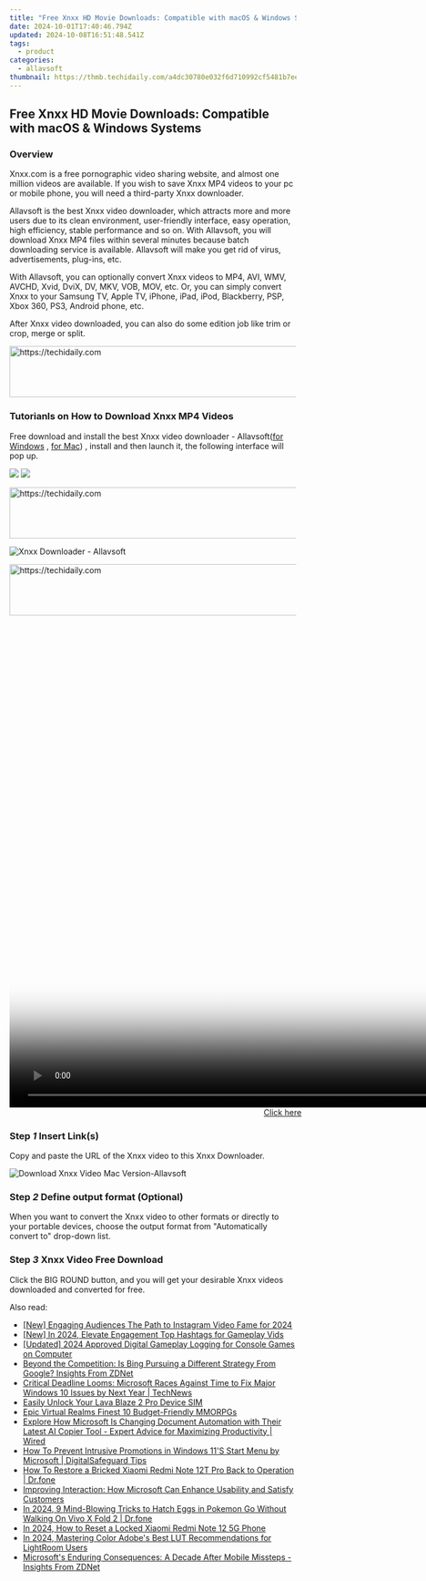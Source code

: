 ```yaml
---
title: "Free Xnxx HD Movie Downloads: Compatible with macOS & Windows Systems"
date: 2024-10-01T17:40:46.794Z
updated: 2024-10-08T16:51:48.541Z
tags:
  - product
categories:
  - allavsoft
thumbnail: https://thmb.techidaily.com/a4dc30780e032f6d710992cf5481b7eec2d5a638075023e09360ad01372b41d6.jpg
---
```


## Free Xnxx HD Movie Downloads: Compatible with macOS & Windows Systems

### Overview

Xnxx.com is a free pornographic video sharing website, and almost one million videos are available. If you wish to save Xnxx MP4 videos to your pc or mobile phone, you will need a third-party Xnxx downloader.

Allavsoft is the best Xnxx video downloader, which attracts more and more users due to its clean environment, user-friendly interface, easy operation, high efficiency, stable performance and so on. With Allavsoft, you will download Xnxx MP4 files within several minutes because batch downloading service is available. Allavsoft will make you get rid of virus, advertisements, plug-ins, etc.

With Allavsoft, you can optionally convert Xnxx videos to MP4, AVI, WMV, AVCHD, Xvid, DviX, DV, MKV, VOB, MOV, etc. Or, you can simply convert Xnxx to your Samsung TV, Apple TV, iPhone, iPad, iPod, Blackberry, PSP, Xbox 360, PS3, Android phone, etc.

After Xnxx video downloaded, you can also do some edition job like trim or crop, merge or split.

<!-- affiliate ads begin -->
<a href="https://appsumo.8odi.net/c/5597632/2087484/7443" target="_top" id="2087484">
  <img src="//a.impactradius-go.com/display-ad/7443-2087484" border="0" alt="https://techidaily.com" width="728" height="90"/>
</a>
<img height="0" width="0" src="https://appsumo.8odi.net/i/5597632/2087484/7443" style="position:absolute;visibility:hidden;" border="0" />
<!-- affiliate ads end -->

### Tutorianls on How to Download Xnxx MP4 Videos

Free download and install the best Xnxx video downloader - Allavsoft([for Windows](https://tools.techidaily.com/allavsoft/products/) , [for Mac](https://tools.techidaily.com/allavsoft/products/)) , install and then launch it, the following interface will pop up.

[![](https://www.allavsoft.com/how-to/../images/how-to/free-download-win.jpg)](https://tools.techidaily.com/allavsoft/products/) [![](https://www.allavsoft.com/how-to/../images/how-to/free-download-mac.jpg)](https://tools.techidaily.com/allavsoft/products/)

<!-- affiliate ads begin -->
<a href="https://appsumo.8odi.net/c/5597632/2037318/7443" target="_top" id="2037318">
  <img src="//a.impactradius-go.com/display-ad/7443-2037318" border="0" alt="https://techidaily.com" width="728" height="90"/>
</a>
<img height="0" width="0" src="https://appsumo.8odi.net/i/5597632/2037318/7443" style="position:absolute;visibility:hidden;" border="0" />
<!-- affiliate ads end -->

![Xnxx Downloader - Allavsoft](https://www.allavsoft.com/how-to/../images/allavsoft/screen-shot-600.jpg)

<!-- affiliate ads begin -->
<a href="https://ephamedtechinc.pxf.io/c/5597632/2126492/26400" target="_top" id="2126492">
  <img src="//a.impactradius-go.com/display-ad/26400-2126492" border="0" alt="https://techidaily.com" width="640" height="90"/>
</a>
<img height="0" width="0" src="https://ephamedtechinc.pxf.io/i/5597632/2126492/26400" style="position:absolute;visibility:hidden;" border="0" />
<!-- affiliate ads end -->

<!-- affiliate ads begin -->
<span id="701707">
					<video width="1536" height="864" style="cursor:pointer"
           poster="//a.impactradius-go.com/display-clicktoplayimage/701707.png"
           onclick="if(!this.playClicked){this.play();this.setAttribute('controls',true);this.playClicked=true;}">
	   <source src="//a.impactradius-go.com/display-ad/7443-701707">
	   <img src="//a.impactradius-go.com/display-clicktoplayimage/701707.png" style="border: none; height: 100%; width: 100%; object-fit: contain">
	</video>
	<div style="width:960px;text-align:center"><a href="javascript:window.open(decodeURIComponent('https%3A%2F%2Fappsumo.8odi.net%2Fc%2F5597632%2F701707%2F7443'), '_blank');void(0);">Click here</a></div>
</span>
<img height="0" width="0" src="https://imp.pxf.io/i/5597632/701707/7443" style="position:absolute;visibility:hidden;" border="0" />
<!-- affiliate ads end -->

### Step _1_ Insert Link(s)

Copy and paste the URL of the Xnxx video to this Xnxx Downloader.

![Download Xnxx Video Mac Version-Allavsoft](https://www.allavsoft.com/how-to/../images/how-to/xnxx-download/xnxx-download.jpg)

### Step _2_ Define output format (Optional)

When you want to convert the Xnxx video to other formats or directly to your portable devices, choose the output format from "Automatically convert to" drop-down list.

### Step _3_ Xnxx Video Free Download

Click the BIG ROUND button, and you will get your desirable Xnxx videos downloaded and converted for free.

<ins class="adsbygoogle"
     style="display:block"
     data-ad-format="autorelaxed"
     data-ad-client="ca-pub-7571918770474297"
     data-ad-slot="1223367746"></ins>

<ins class="adsbygoogle"
     style="display:block"
     data-ad-client="ca-pub-7571918770474297"
     data-ad-slot="8358498916"
     data-ad-format="auto"
     data-full-width-responsive="true"></ins>

<span class="atpl-alsoreadstyle">Also read:</span>
<div><ul>
<li><a href="https://instagram-video-recordings.techidaily.com/new-engaging-audiences-the-path-to-instagram-video-fame-for-2024/"><u>[New] Engaging Audiences The Path to Instagram Video Fame for 2024</u></a></li>
<li><a href="https://eaxpv-info.techidaily.com/new-in-2024-elevate-engagement-top-hashtags-for-gameplay-vids/"><u>[New] In 2024, Elevate Engagement Top Hashtags for Gameplay Vids</u></a></li>
<li><a href="https://visual-screen-recording.techidaily.com/updated-2024-approved-digital-gameplay-logging-for-console-games-on-computer/"><u>[Updated] 2024 Approved Digital Gameplay Logging for Console Games on Computer</u></a></li>
<li><a href="https://win-deluxe.techidaily.com/beyond-the-competition-is-bing-pursuing-a-different-strategy-from-google-insights-from-zdnet/"><u>Beyond the Competition: Is Bing Pursuing a Different Strategy From Google? Insights From ZDNet</u></a></li>
<li><a href="https://win-deluxe.techidaily.com/critical-deadline-looms-microsoft-races-against-time-to-fix-major-windows-10-issues-by-next-year-technews/"><u>Critical Deadline Looms: Microsoft Races Against Time to Fix Major Windows 10 Issues by Next Year | TechNews</u></a></li>
<li><a href="https://sim-unlock.techidaily.com/easily-unlock-your-lava-blaze-2-pro-device-sim-by-drfone-android/"><u>Easily Unlock Your Lava Blaze 2 Pro Device SIM</u></a></li>
<li><a href="https://remote-screen-capture.techidaily.com/epic-virtual-realms-finest-10-budget-friendly-mmorpgs/"><u>Epic Virtual Realms Finest 10 Budget-Friendly MMORPGs</u></a></li>
<li><a href="https://win-deluxe.techidaily.com/explore-how-microsoft-is-changing-document-automation-with-their-latest-ai-copier-tool-expert-advice-for-maximizing-productivity-wired/"><u>Explore How Microsoft Is Changing Document Automation with Their Latest AI Copier Tool - Expert Advice for Maximizing Productivity | Wired</u></a></li>
<li><a href="https://win-deluxe.techidaily.com/how-to-prevent-intrusive-promotions-in-windows-11s-start-menu-by-microsoft-digitalsafeguard-tips/"><u>How To Prevent Intrusive Promotions in Windows 11'S Start Menu by Microsoft | DigitalSafeguard Tips</u></a></li>
<li><a href="https://fix-guide.techidaily.com/how-to-restore-a-bricked-xiaomi-redmi-note-12t-pro-back-to-operation-drfone-by-drfone-fix-android-problems-fix-android-problems/"><u>How To Restore a Bricked Xiaomi Redmi Note 12T Pro Back to Operation | Dr.fone</u></a></li>
<li><a href="https://win-deluxe.techidaily.com/improving-interaction-how-microsoft-can-enhance-usability-and-satisfy-customers/"><u>Improving Interaction: How Microsoft Can Enhance Usability and Satisfy Customers</u></a></li>
<li><a href="https://change-location.techidaily.com/in-2024-9-mind-blowing-tricks-to-hatch-eggs-in-pokemon-go-without-walking-on-vivo-x-fold-2-drfone-by-drfone-virtual-android/"><u>In 2024, 9 Mind-Blowing Tricks to Hatch Eggs in Pokemon Go Without Walking On Vivo X Fold 2 | Dr.fone</u></a></li>
<li><a href="https://unlock-android.techidaily.com/in-2024-how-to-reset-a-locked-xiaomi-redmi-note-12-5g-phone-by-drfone-android/"><u>In 2024, How to Reset a Locked Xiaomi Redmi Note 12 5G Phone</u></a></li>
<li><a href="https://extra-skills.techidaily.com/in-2024-mastering-color-adobes-best-lut-recommendations-for-lightroom-users/"><u>In 2024, Mastering Color Adobe's Best LUT Recommendations for LightRoom Users</u></a></li>
<li><a href="https://win-deluxe.techidaily.com/microsofts-enduring-consequences-a-decade-after-mobile-missteps-insights-from-zdnet/"><u>Microsoft's Enduring Consequences: A Decade After Mobile Missteps - Insights From ZDNet</u></a></li>
</ul></div>

